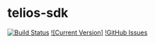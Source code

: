 # telios-sdk

[![Build Status](https://travis-ci.org/Telios-org/telios-sdk.svg?branch=master)](https://travis-ci.org/Telios-org/telios-sdk)
[![Current Version]](https://img.shields.io/badge/version-0.0.2-green.svg)
[!GitHub Issues](https://img.shields.io/github/issues/Telios-org/telios-sdk/open)